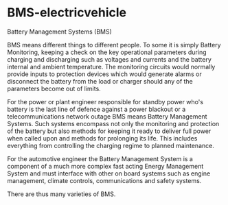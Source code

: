 # BMS-electricvehicle
	
 

Battery Management Systems (BMS)
 

BMS means different things to different people. To some it is simply Battery Monitoring, keeping a check on the key operational parameters during charging and discharging such as voltages and currents and the battery internal and ambient temperature. The monitoring circuits would normally provide inputs to protection devices which would generate alarms or disconnect the battery from the load or charger should any of the parameters become out of limits.

For the power or plant engineer responsible for standby power who's battery is the last line of defence against a power blackout or a telecommunications network outage BMS means Battery Management Systems. Such systems encompass not only the monitoring and protection of the battery but also methods for keeping it ready to deliver full power when called upon and methods for prolonging its life. This includes everything from controlling the charging regime to planned maintenance.

For the automotive engineer the Battery Management System is a component of a much more complex fast acting Energy Management System and must interface with other on board systems such as engine management, climate controls, communications and safety systems.

There are thus many varieties of BMS.
